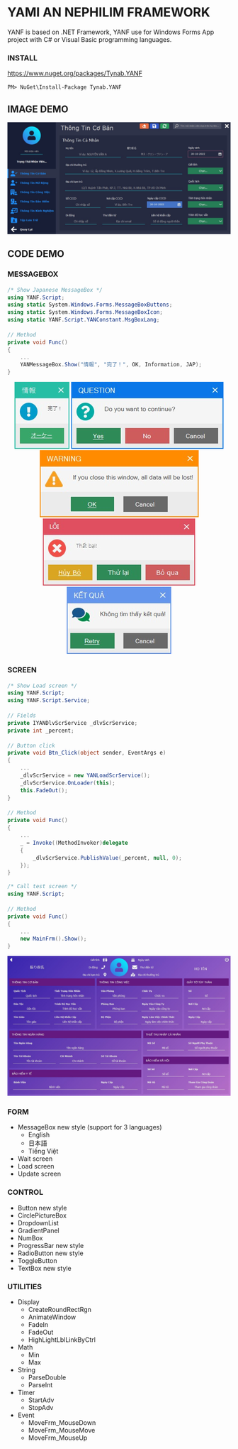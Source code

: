 # YAMI AN NEPHILIM FRAMEWORK
YANF is based on .NET Framework, YANF use for Windows Forms App project with C# or Visual Basic programming languages.

### INSTALL
https://www.nuget.org/packages/Tynab.YANF
```
PM> NuGet\Install-Package Tynab.YANF
```

## IMAGE DEMO
<p align="center">
<img src="https://raw.githubusercontent.com/Tynab/YANF/main/pic/1.jpg"></img>
</p>

## CODE DEMO
### MESSAGEBOX
```c#
/* Show Japanese MessageBox */
using YANF.Script;
using static System.Windows.Forms.MessageBoxButtons;
using static System.Windows.Forms.MessageBoxIcon;
using static YANF.Script.YANConstant.MsgBoxLang;

// Method
private void Func()
{
    ...
    YANMessageBox.Show("情報", "完了！", OK, Information, JAP);
}
```
<p align="center">
<img src="https://raw.githubusercontent.com/Tynab/YANF/main/pic/3.jpg"></img>
<img src="https://raw.githubusercontent.com/Tynab/YANF/main/pic/4.jpg"></img>
<img src="https://raw.githubusercontent.com/Tynab/YANF/main/pic/5.jpg"></img>
<img src="https://raw.githubusercontent.com/Tynab/YANF/main/pic/6.jpg"></img>
<img src="https://raw.githubusercontent.com/Tynab/YANF/main/pic/7.jpg"></img>
</p>

### SCREEN
```c#
/* Show Load screen */
using YANF.Script;
using YANF.Script.Service;

// Fields
private IYANDlvScrService _dlvScrService;
private int _percent;

// Button click
private void Btn_Click(object sender, EventArgs e)
{
    ...
    _dlvScrService = new YANLoadScrService();
    _dlvScrService.OnLoader(this);
    this.FadeOut();
}

// Method
private void Func()
{
    ...
    _ = Invoke((MethodInvoker)delegate
    {
        _dlvScrService.PublishValue(_percent, null, 0);
    });
}
```
```c#
/* Call test screen */
using YANF.Script;

// Method
private void Func()
{
    ...
    new MainFrm().Show();
}
```
<p align="center">
<img src="https://raw.githubusercontent.com/Tynab/YANF/main/pic/2.jpg"></img>
</p>

### FORM
- MessageBox new style (support for 3 languages)
    - English
    - 日本語
    - Tiếng Việt
- Wait screen
- Load screen
- Update screen

### CONTROL
- Button new style
- CirclePictureBox
- DropdownList
- GradientPanel
- NumBox
- ProgressBar new style
- RadioButton new style
- ToggleButton
- TextBox new style

### UTILITIES
- Display
    - CreateRoundRectRgn
    - AnimateWindow
    - FadeIn
    - FadeOut
    - HighLightLblLinkByCtrl
- Math
    - Min
    - Max
- String
    - ParseDouble
    - ParseInt
- Timer
    - StartAdv
    - StopAdv
- Event
    - MoveFrm_MouseDown
    - MoveFrm_MouseMove
    - MoveFrm_MouseUp